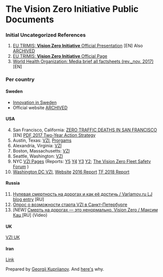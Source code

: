 # The Vision Zero Initiative Public Documents

### Initial Uncategorized References

1. [EU TRIMIS: **Vision Zero Initiative** Official Presentation](https://trimis.ec.europa.eu/sites/default/files/project/documents/vzi_presentation_long.pdf) [EN] Also [ARCHIVED](https://web.archive.org/web/20150918050037/visionzeroinitiative.com/PublicDownloads/Presentations/Long%20presentation%20(1.6MB).pdf)
2. [EU TRIMIS: **Vision Zero Initiative** Official Page](https://trimis.ec.europa.eu/project/vision-zero-initiative)
3. [World Health Organization: Media brief all factsheets (rev._nov. 2017)](https://www.who.int/violence_injury_prevention/publications/road_traffic/Media_brief_all_factsheets_web_rev_nov_2017.pdf) [EN]

### Per country

#### Sweden

* [Innovation in Sweden](https://sweden.se/business/innovation-in-sweden)
* Official website [ARCHIVED](https://web.archive.org/web/20180730071410/http://www.visionzeroinitiative.com/)

#### USA

4. San Francisco, California: [ZERO TRAFFIC DEATHS IN SAN FRANCISCO](https://www.visionzerosf.org/) [EN] [PDF 2017 Two-Year Action Strategy](https://www.sfmta.com/sites/default/files/reports-and-documents/2017/12/vision-zero-action-strategy-final.pdf)
5. Austin, Texas: [VZI](https://austintexas.gov/department/vision-zero), [Prorgams](https://austintexas.gov/page/programs-and-initiatives)
6. Alexandria, Virginia: [VZI](https://www.alexandriava.gov/VisionZero)
7. Boston, Massachusetts: [VZI](https://www.boston.gov/transportation/vision-zero)
8. Seattle, Washington: [VZI](https://www.seattle.gov/visionzero)
9. NYC [VZI Pages](https://www1.nyc.gov/content/visionzero/pages/) (Reports: [Y5](https://www1.nyc.gov/assets/visionzero/downloads/pdf/vision-zero-year-5-report.pdf) [Y4](https://www1.nyc.gov/assets/visionzero/downloads/pdf/vision-zero-year-4-report.pdf) [Y3](https://www1.nyc.gov/assets/visionzero/downloads/pdf/vision-zero-year-3-report.pdf) [Y2](https://www1.nyc.gov/assets/visionzero/downloads/pdf/vision-zero-year-two-report.pdf); [The Vision Zero Fleet Safety Forum](https://www1.nyc.gov/site/dcas/agencies/vision-zero-fleet-safety.page) )
10. [Washington DC VZI](https://ddot.dc.gov/page/vision-zero-initiative), [Website](https://www.dcvisionzero.com/) [2016 Report](https://ddot.dc.gov/sites/default/files/dc/sites/ddot/page_content/attachments/Final_2016%20Progress%20Report_V3.pdf) [TF 2018 Report](https://ddot.dc.gov/sites/default/files/dc/sites/ddot/page_content/attachments/Major_Crash_Review_Task_Force_report2018_FINAL.pdf)

#### Russia

11. [Нулевая смертность на дорогах и как её достичь
 / Varlamov.ru LJ blog entry](https://varlamov.ru/3673050.html) [RU]
12. [Опрос о возможности старта VZI в Санкт-Петербурге](https://vk.com/wall599068_6826)
13. *[NEW]* [Смерть на дорогах — это ненормально. Vision Zero / Максим Кац
](https://www.youtube.com/watch?v=ZAXMljrt0Cg) [RU] (Video)

#### UK

[VZI UK](https://visionzerouk.wordpress.com/)

#### Iran

[Link](http://www.c4ts.ir/2016/02/vision-zero-initiation-vzi-approach.html)

Prepared by [Georgii Kupriianov](https://github.com/1spb-org). And [here's](https://vk.com/jorge/VisionZero) why.

